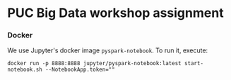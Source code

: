 PUC Big Data workshop assignment
================================

### Docker
We use Jupyter's docker image `pyspark-notebook`. To run it, execute:

    docker run -p 8888:8888 jupyter/pyspark-notebook:latest start-notebook.sh --NotebookApp.token=""
